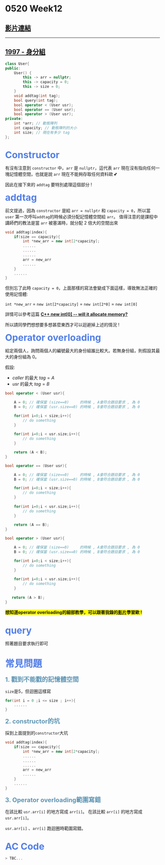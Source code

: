 <style>
.h2 {
    font-size: 30px;
    color: #537FE7;
    font-weight: bold;
}

.h3 {
    font-size: 20px;
    color: #6096B4;
    font-weight: bold;
}
</style>

# 0520 Week12

## [影片連結](https://youtu.be/kjqHVnVXEEs)

---

## [1997 - 身分組](https://neoj.sprout.tw/problem/1997/)

```cpp
class User{
public:
    User() {
        this -> arr = nullptr;
        this -> capacity = 0;
        this -> size = 0;
    }
    void addtag(int tag);
    bool query(int tag);
    bool operator < (User usr);
    bool operator == (User usr);
    bool operator > (User usr);
private:
    int *arr; // 動態陣列
    int capacity; // 動態陣列的大小
    int size; // 現在有多少 tag
};
```

<br>

<div class="h2">Constructor</div>

有沒有注意到 ```constructor``` 中，```arr``` 是 ```nullptr```，這代表 ```arr``` 現在沒有指向任何一塊記憶體空間，也就是說 ```arr``` 現在不能夠存取任何資料歐 :two_hearts: 

因此在接下來的 ```addtag``` 要特別處理這個部分 $!$

<div class="h2">addtag</div>

前文提過，因為 ```constructor``` 是給 ```arr = nullptr``` 和 ```capacity = 0```，所以當 ```user``` 第一次呼叫```addtag```的時候必須分配記憶體空間給 ```arr```。
值得注意的是課程中講師們的教法是當 ```arr``` 被塞滿時，就分配 $2$ 倍大的空間出來 
```cpp
void addtag(index){
    if(size == capacity){
        int *new_arr = new int[2*capacity];
        ......
        ......
        ......
        arr = new_arr
        ......
    }
    ......
}
```

但別忘了此時 ```capacity = 0```，上面那樣的寫法會變成下面這樣，導致無法正確的使用記憶體: 

```int *new_arr``` = ```new int[2*capacity]``` = ```new int[2*0]``` = ```new int[0]``` 

詳情可以參考這篇 [**C++ new int[0] -- will it allocate memory?**](https://stackoverflow.com/questions/1087042/c-new-int0-will-it-allocate-memory)

所以請同學們想想要多想甚麼東西才可以迴避掉上述的情況 $!$

<div class="h2">Operator overloading</div>

給定兩個人，詢問兩個人的編號最大的身份組誰比較大。若無身份組，則假設其最大的身份組為 $0$。

假設:
* $caller$ 的最大 $tag = A$ 
* $usr$ 的最大 $tag = B$

```cpp 
bool operator < (User usr){

    A = 0; // 確保當 (size==0)     的時候 , A會符合題目要求 , 為 0
    B = 0; // 確保當 (usr.size==0) 的時候 , B會符合題目要求 , 為 0

    for(int i=0;i < size;i++){
        // do something
    }
    
    for(int i=0;i < usr.size;i++){
        // do something
    }

    return (A < B);
}
```

```cpp
bool operator == (User usr){

    A = 0; // 確保當 (size==0)     的時候 , A會符合題目要求 , 為 0
    B = 0; // 確保當 (usr.size==0) 的時候 , B會符合題目要求 , 為 0

    for(int i=0;i < size;i++){
        // do something
    }
    
    for(int i=0;i < usr.size;i++){
        // do something
    }
	
    return (A == B);	
}
```
```cpp
bool operator > (User usr){

    A = 0; // 確保當 (size==0)     的時候 , A會符合題目要求 , 為 0
    B = 0; // 確保當 (usr.size==0) 的時候 , B會符合題目要求 , 為 0

    for(int i=0;i < size;i++){
        // do something
    }
    
    for(int i=0;i < usr.size;i++){
        // do something
    }
	
   return (A > B);	
}
```

<span style="font-weight:bold;background-color: yellow;">想知道operator overloading的細部教學，可以跟著我錄的[影片](https://yeh-yu-yang.github.io/Sprout2023/#/slide/operator_overloading)學習歐 $!$</span>

<br>

<div class="h2">query</div>

照著題目要求執行即可

<br>

<div class="h2">常見問題</div>
<br>
<div class="h3">1. 戳到不能戳的記憶體空間</div>

```size```是$5$，但迴圈這樣寫
```cpp
for(int i = 0 ;i <= size ; i++){ 
    ...... 
}
```
<div class="h3">2. constructor的坑</div>

採到上面提到的```constructor```大坑

```cpp
void addtag(index){
    if(size == capacity){
        int *new_arr = new int[2*capacity];
        ......
        ......
        ......
        arr = new_arr
        ......
    }
    ......
}
```
<div class="h3">3. Operator overloading範圍寫錯</div>

在該比較 ```usr.arr[i]``` 的地方寫成 ```arr[i]```。 在該比較 ```arr[i]``` 的地方寫成 ```usr.arr[i]```。

```usr.arr[i]``` 、```arr[i]``` 跑迴圈時範圍寫錯。 

<br>

<div class="h2">AC Code</div>

```cpp
> TBC...
```

</html>